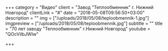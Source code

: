 +++
category = "Видео"
client = "Завод \"Теплообменник\" г. Нижний Новгород"
clientLink = "#"
date = "2018-05-08T09:56:50+03:00"
description = ""
img = ["/uploads/2018/05/08/teploobmennik-1.jpg"]
imgpreview = ["/uploads/2018/05/08/teploobmennik.jpg"]
subtitle = ""
title = "70 лет заводу \"Теплообменник\" г.Нижний Новгород"
youtube = "QOcViIbJWIw"

+++

